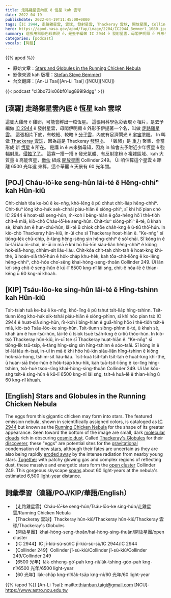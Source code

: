 ```yaml
---
title: 走路雞星雲內底 ê 恆星 kah 雲球
date: 2022-04-19
publishdate: 2022-04-19T11:45:00+0800
tags: [IC 2944, 走路雞星雲, 雲球, 發射星雲, Thackeray 雲球, 開放星團, Collinder 249]
hero: https://apod.nasa.gov/apod/fap/image/2204/IC2944_Bemmerl_1080.jpg
summary: 這張用科學色彩表現 ê，是去予編做 IC 2944 ê 發射星雲，毋閣伊明顯 ê 外形予伊提著一个名，叫做走路雞星雲。
categories: [podcast]
vocals: [阿錕]
---
```


{{% apod %}}

- 原始文章：[Stars and Globules in the Running Chicken Nebula](https://apod.nasa.gov/apod/ap220419.html)
- 影像來源 kah 版權：[Stefan Steve Bemmerl](https://astrofotografie-steve.de/ueber-mich/)
- 台文翻譯：[An-Li Tsai][An-Li Tsai] ([NCU][NCU])

{{< podcast "cl3bo73ix06bf01ug899l9dgg" >}}

## [漢羅] 走路雞星雲內底 ê 恆星 kah 雲球
這隻大雞母 ê 雞卵，可能會孵出一粒恆星。
這張用科學色彩表現 ê 相片，是去予編做 [IC 2944][IC 2944] ê 發射星雲，毋閣伊明顯 ê 外形予伊提著一个名，叫做 [走路雞星雲][Running Chicken Nebula]。
這張相片下底，有較細、較暗 ê [分子雲][molecular clouds]，內底有足濟閘光 ê [宇宙塗粉][cosmic dust]。
In 叫做 [Thackeray 雲球][Thackeray's Globules]，因為這是 Thackeray [發現 ê][discoverer]。
「雞卵」是 [重力][gravitational] 聚集、會當形成 新 [恆星][stars] ê 所在。
是講 in ê 未來猶毋知，因為 in 嘛會去予附近少年恆星 ê 強輻射風，[侵蝕了了][eroded away]。
這寡一搭一搭 ê 發光氣體、有反射塗粉 ê 複雜區域、kah 大質量 ê 高能恆星，[做伙][Together] 組成 [開放星團][open cluster] Collinder 249。
Ùi 咱估算這个星雲 ê 距離 6500 光年遠 來算，這个華麗 ê 天景有 60 光年闊。

## [POJ] Cháu-lō͘-ke seng-hûn lāi-té ê Hêng-chhiⁿ kah Hûn-kiû
Chi̍t-chiah tōa ke-bú ê ke-nn̄g, khó-lêng ē pū chhut chi̍t-lia̍p hêng-chhiⁿ.
Chit-tiuⁿ iōng kho-ha̍k sek-chhái piáu-hiān ê siòng-phìⁿ, sī khì hō͘ pian chò IC 2944 ê hoat-siā seng-hûn, m̄-koh i bêng-hián ê gōa-hêng hō͘ i thê-tio̍h chi̍t-ê miâ, kiò-chò Cháu-lō͘-ke seng-hûn.
Chit-tiuⁿ siòng-phìⁿ ē-té, ū khah sè, khah àm ê hun-chú-hûn, lāi-té ū chiok chōe cha̍h-kng ê ú-tiū thô͘-hún.
In kiò-chò Thackeray hûn-kiû, in-ūi che sī Thackeray hoat-hiān ê.
"Ke-nn̄g" sī tiōng-le̍k chū-chi̍p, ē-tàng hêng-sêng sin hêng-chhiⁿ ê só͘-chāi.
Sī kóng in ê bī-lâi iáu m̄-chai, in-ūi in mā ē khì hō͘ hū-kīn siàu-liân hêng-chhiⁿ ê kiông hok-siā-hong, chhim-sit liáu-liáu.
Chit-kóa chi̍t-tah chi̍t-tah ê hoat-kng khì-thé, ū hoán-siā thô͘-hún ê ho̍k-cha̍p khu-he̍k, kah tōa-chit-liōng ê ko-lêng hêng-chhiⁿ, chò-hóe cho͘-sêng khai-hòng-seng-thoân Collinder 249.
Ùi lán kó͘-sǹg chi̍t-ê seng-hûn ê kū-lî 6500 kng-nî lâi sǹg, chit-ê hôa-lē ê thian-kéng ū 60 kng-nî khoah.


## [KIP] Tsáu-lōo-ke sing-hûn lāi-té ê Hîng-tshinn kah Hûn-kiû
Tsi̍t-tsiah tuā ke-bú ê ke-nn̄g, khó-lîng ē pū tshut tsi̍t-lia̍p hîng-tshinn.
Tsit-tiunn iōng kho-ha̍k sik-tshái piáu-hiān ê siòng-phìnn, sī khì hōo pian tsò IC 2944 ê huat-siā sing-hûn, m̄-koh i bîng-hián ê guā-hîng hōo i thê-tio̍h tsi̍t-ê miâ, kiò-tsò Tsáu-lōo-ke sing-hûn.
Tsit-tiunn siòng-phìnn ē-té, ū khah sè, khah àm ê hun-tsú-hûn, lāi-té ū tsiok tsuē tsa̍h-kng ê ú-tiū thôo-hún.
In kiò-tsò Thackeray hûn-kiû, in-uī tse sī Thackeray huat-hiān ê.
"Ke-nn̄g" sī tiōng-li̍k tsū-tsi̍p, ē-tàng hîng-sîng sin hîng-tshinn ê sóo-tsāi.
Sī kóng in ê bī-lâi iáu m̄-tsai, in-uī in mā ē khì hōo hū-kīn siàu-liân hîng-tshinn ê kiông hok-siā-hong, tshim-sit liáu-liáu.
Tsit-kuá tsi̍t-tah tsi̍t-tah ê huat-kng khì-thé, ū huán-siā thôo-hún ê ho̍k-tsa̍p khu-hi̍k, kah tuā-tsit-liōng ê ko-lîng hîng-tshinn, tsò-hué tsoo-sîng khai-hòng-sing-thuân Collinder 249.
Uì lán kóo-sǹg tsi̍t-ê sing-hûn ê kū-lî 6500 kng-nî lâi sǹg, tsit-ê huâ-lē ê thian-kíng ū 60 kng-nî khuah.

## [English] Stars and Globules in the Running Chicken Nebula

The eggs from this gigantic chicken may form into stars.
The featured emission nebula, shown in scientifically assigned colors, is cataloged as [IC 2944][IC 2944] but known as the [Running Chicken Nebula][Running Chicken Nebula] for the shape of its greater appearance.
Seen toward the bottom of the image are small, dark [molecular clouds][molecular clouds] rich in obscuring [cosmic dust][cosmic dust].
Called [Thackeray's Globules][Thackeray's Globules] for their [discoverer][discoverer], these "eggs" are potential sites for the [gravitational][gravitational] condensation of new [stars][stars], although their fates are uncertain as they are also being rapidly [eroded away][eroded away] by the intense radiation from nearby young stars.
[Together][Together] with patchy glowing gas and complex regions of reflecting dust, these massive and energetic stars form the [open cluster][open cluster] Collinder 249.
This gorgeous skyscape [spans][spans] about 60 light-years at the nebula's estimated 6,500 [light-year][light-year] distance.

## 詞彙學習（漢羅/POJ/KIP/華語/English）
- 【走路雞星雲】Cháu-lō͘-ke seng-hûn/Tsáu-lōo-ke sing-hûn/走雞星雲/Running Chicken Nebula
- 【Thackeray 雲球】Thackeray hûn-kiû/Thackeray hûn-kiû/Thackeray 雲球/Thackeray's Globules
- 【開放星團】khai-hòng-seng-thoân/hai-hòng-sing-thuân/開放星團/open cluster
- 【IC 2944】IC jī-kiú-sù-sù/IC jī-kiú-sù-sù/IC 2944/IC 2944
- 【Collinder 249】Collinder jī-sù-kiú/Collinder jī-sù-kiú/Collinder 249/Collinder 249
- 【6500 光年】la̍k-chheng-gō͘-pah kng-nî/la̍k-tshing-gōo-pah kng-nî/6500 光年/6500 light-year
- 【60 光年】la̍k-cha̍p kng-nî/la̍k-tsa̍p kng-nî/60 光年/60 light-year

{{% /apod %}}
[An-Li Tsai]: mailto:thianbun.taigi@gmail.com
[NCU]: https://www.astro.ncu.edu.tw

[copyright]: https://apod.nasa.gov/apod/fap/lib/about_apod.html#srapply

[IC 2944]:https://en.wikipedia.org/wiki/IC_2944
[Running Chicken Nebula]:https://apod.nasa.gov/apod/ap200420.html
[molecular clouds]:https://apod.nasa.gov/apod/ap201122.html
[cosmic dust]:https://en.wikipedia.org/wiki/Cosmic_dust
[Thackeray's Globules]:https://esahubble.org/images/opo0201a/
[discoverer]:https://en.wikipedia.org/wiki/A._David_Thackeray
[gravitational]:https://spaceplace.nasa.gov/what-is-gravity/en/
[stars]:https://science.nasa.gov/astrophysics/focus-areas/how-do-stars-form-and-evolve
[eroded away]:https://apod.nasa.gov/apod/ap061022.html
[Together]:https://www.youtube.com/watch?v=Dxy8NIh5h-0
[open cluster]:https://asterisk.apod.com/viewtopic.php?f=24&t=18009
[spans]:https://thumbs.dreamstime.com/b/maine-coon-cat-jumping-over-couch-low-angle-side-view-young-blue-tabby-indoors-one-sofa-to-another-front-white-wall-187009847.jpg
[light-year]:https://chandra.harvard.edu/photo/cosmic_distance.html
